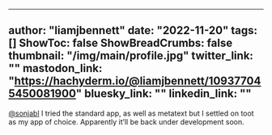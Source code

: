 
---
author: "liamjbennett"
date: "2022-11-20"
tags: []
ShowToc: false
ShowBreadCrumbs: false
thumbnail: "/img/main/profile.jpg"
twitter_link: ""
mastodon_link: "https://hachyderm.io/@liamjbennett/109377045450081900"
bluesky_link: ""
linkedin_link: ""
---

[@sonjabl](https://toot.community/@sonjabl) I tried the standard app, as well
as metatext but I settled on toot as my app of choice. Apparently it’ll be
back under development soon.


        
